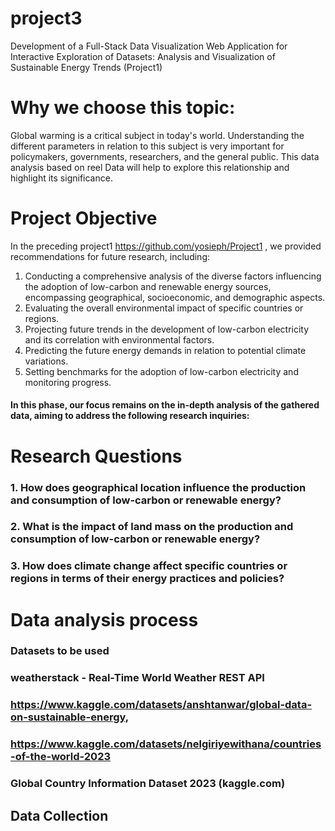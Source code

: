 # project3
Development of a Full-Stack Data Visualization Web Application for Interactive Exploration of Datasets: Analysis and Visualization of Sustainable Energy Trends (Project1)

# Why we choose this topic:

Global warming is a critical subject in today's world.
Understanding the different parameters in relation to this subject is very important for policymakers, governments, researchers, and the general public. 
This data analysis based on reel Data will help to explore this relationship and highlight its significance.

# Project Objective 

In the preceding project1  https://github.com/yosieph/Project1
, we provided recommendations for future research, including:
1. Conducting a comprehensive analysis of the diverse factors influencing the adoption of low-carbon and renewable energy sources, encompassing geographical, socioeconomic, and demographic aspects.
2. Evaluating the overall environmental impact of specific countries or regions.
3. Projecting future trends in the development of low-carbon electricity and its correlation with environmental factors.
4. Predicting the future energy demands in relation to potential climate variations.
5. Setting benchmarks for the adoption of low-carbon electricity and monitoring progress.
 
####  In this phase, our focus remains on the in-depth analysis of the gathered data, aiming to address the following research inquiries:
# Research Questions
###  1. How does geographical location influence the production and consumption of low-carbon or renewable energy? 
###  2. What is the impact of land mass on the production and consumption of low-carbon or renewable energy? 
###  3. How does climate change affect specific countries or regions in terms of their energy practices and policies? 

# Data analysis process 
### Datasets to be used 
###  weatherstack - Real-Time World Weather REST API 
### https://www.kaggle.com/datasets/anshtanwar/global-data-on-sustainable-energy, 
### https://www.kaggle.com/datasets/nelgiriyewithana/countries-of-the-world-2023
### Global Country Information Dataset 2023 (kaggle.com) 

## Data Collection  